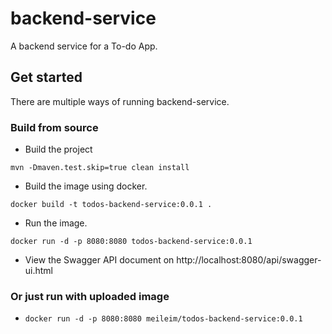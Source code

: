 # backend-service
A backend service for a To-do App.

## Get started
There are multiple ways of running backend-service.

### Build from source
- Build the project
```
mvn -Dmaven.test.skip=true clean install
```
- Build the image using docker.
```
docker build -t todos-backend-service:0.0.1 .
```
- Run the image.
```
docker run -d -p 8080:8080 todos-backend-service:0.0.1
```
- View the Swagger API document on http://localhost:8080/api/swagger-ui.html

### Or just run with uploaded image
- ```docker run -d -p 8080:8080 meileim/todos-backend-service:0.0.1```